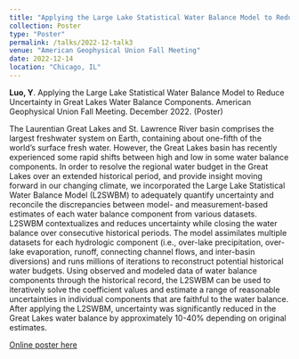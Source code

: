 ```yaml
---
title: "Applying the Large Lake Statistical Water Balance Model to Reduce Uncertainty in Great Lakes Water Balance Components"
collection: Poster
type: "Poster"
permalink: /talks/2022-12-talk3
venue: "American Geophysical Union Fall Meeting"
date: 2022-12-14
location: "Chicago, IL"
---
```



**Luo, Y**. Applying the Large Lake Statistical Water Balance Model to Reduce Uncertainty in Great Lakes Water Balance Components. American Geophysical Union Fall Meeting. December 2022. (Poster)

The Laurentian Great Lakes and St. Lawrence River basin comprises the largest freshwater system on Earth, containing about one-fifth of the world’s surface fresh water. However, the Great Lakes basin has recently experienced some rapid shifts between high and low in some water balance components. In order to resolve the regional water budget in the Great Lakes over an extended historical period, and provide insight moving forward in our changing climate, we incorporated the Large Lake Statistical Water Balance Model (L2SWBM) to adequately quantify uncertainty and reconcile the discrepancies between model- and measurement-based estimates of each water balance component from various datasets. L2SWBM contextualizes and reduces uncertainty while closing the water balance over consecutive historical periods. The model assimilates multiple datasets for each hydrologic component (i.e., over-lake precipitation, over-lake evaporation, runoff, connecting channel flows, and inter-basin diversions) and runs millions of iterations to reconstruct potential historical water budgets. Using observed and modeled data of water balance components through the historical record, the L2SWBM can be used to iteratively solve the coefficient values and estimate a range of reasonable uncertainties in individual components that are faithful to the water balance. After applying the L2SWBM, uncertainty was significantly reduced in the Great Lakes water balance by approximately 10-40% depending on original estimates.

[Online poster here](https://agu2022fallmeeting-agu.ipostersessions.com/?s=F3-C9-0F-7C-35-29-01-E5-C8-B5-1C-CB-CB-15-A2-D4)

